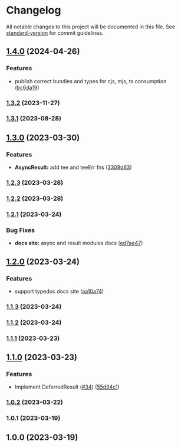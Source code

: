 # Changelog

All notable changes to this project will be documented in this file. See [standard-version](https://github.com/conventional-changelog/standard-version) for commit guidelines.

## [1.4.0](https://github.com/fp-toolkit/fp-toolkit/compare/v1.3.2...v1.4.0) (2024-04-26)


### Features

* publish correct bundles and types for cjs, mjs, ts consumption ([bc6da19](https://github.com/fp-toolkit/fp-toolkit/commit/bc6da19034ae01cc7d6e119089828fe19dcc411e))

### [1.3.2](https://github.com/fp-toolkit/fp-toolkit/compare/v1.3.1...v1.3.2) (2023-11-27)

### [1.3.1](https://github.com/fp-toolkit/fp-toolkit/compare/v1.3.0...v1.3.1) (2023-08-28)

## [1.3.0](https://github.com/fp-toolkit/fp-toolkit/compare/v1.2.3...v1.3.0) (2023-03-30)


### Features

* **AsyncResult:** add tee and teeErr fns ([3309d63](https://github.com/fp-toolkit/fp-toolkit/commit/3309d635eecb5b4b8d84e4114a1adcf8276c950d))

### [1.2.3](https://github.com/fp-toolkit/fp-toolkit/compare/v1.2.2...v1.2.3) (2023-03-28)

### [1.2.2](https://github.com/fp-toolkit/fp-toolkit/compare/v1.2.1...v1.2.2) (2023-03-28)

### [1.2.1](https://github.com/fp-toolkit/fp-toolkit/compare/v1.2.0...v1.2.1) (2023-03-24)

### Bug Fixes

-   **docs site:** async and result modules docs ([ed7ae47](https://github.com/fp-toolkit/fp-toolkit/commit/ed7ae478e6e1eb2e7150b3ba134a0b16c0c02cd4))

## [1.2.0](https://github.com/fp-toolkit/fp-toolkit/compare/v1.1.3...v1.2.0) (2023-03-24)

### Features

-   support typedoc docs site ([aa10a74](https://github.com/fp-toolkit/fp-toolkit/commit/aa10a74666461dea55394e39b050c85d8710921b))

### [1.1.3](https://github.com/fp-toolkit/fp-toolkit/compare/v1.1.2...v1.1.3) (2023-03-24)

### [1.1.2](https://github.com/fp-toolkit/fp-toolkit/compare/v1.1.1...v1.1.2) (2023-03-24)

### [1.1.1](https://github.com/fp-toolkit/fp-toolkit/compare/v1.1.0...v1.1.1) (2023-03-23)

## [1.1.0](https://github.com/fp-toolkit/fp-toolkit/compare/v1.0.2...v1.1.0) (2023-03-23)

### Features

-   Implement DeferredResult ([#34](https://github.com/fp-toolkit/fp-toolkit/issues/34)) ([55d94c1](https://github.com/fp-toolkit/fp-toolkit/commit/55d94c1c888267b8dc26fb25aad778434724fd09))

### [1.0.2](https://github.com/fp-toolkit/fp-toolkit/compare/v1.0.1...v1.0.2) (2023-03-22)

### 1.0.1 (2023-03-19)

## 1.0.0 (2023-03-19)
